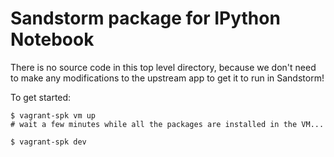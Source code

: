 # Sandstorm package for IPython Notebook

There is no source code in this top level directory, because we don't need
to make any modifications to the upstream app to get it to run in Sandstorm!

To get started:

```
$ vagrant-spk vm up
# wait a few minutes while all the packages are installed in the VM...

$ vagrant-spk dev
```